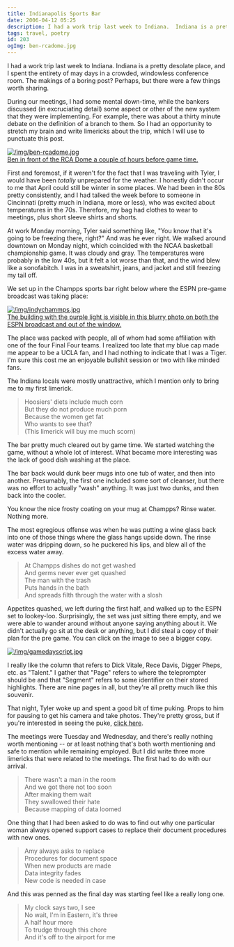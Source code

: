 ```yaml
---
title: Indianapolis Sports Bar
date: 2006-04-12 05:25
description: I had a work trip last week to Indiana.  Indiana is a pretty desolate place, and I spent the entirety of may days in a crowded, windowless conference room.  The makings of a boring post?  Perhaps, but there were a few things worth sharing.
tags: travel, poetry
id: 203
ogImg: ben-rcadome.jpg
---
```

I had a work trip last week to Indiana.  Indiana is a pretty desolate place, and I spent the entirety of may days in a crowded, windowless conference room.  The makings of a boring post?  Perhaps, but there were a few things worth sharing.

During our meetings, I had some mental down-time, while the bankers discussed (in excruciating detail) some aspect or other of the new system that they were implementing.  For example, there was about a thirty minute debate on the definition of a branch to them.  So I had an opportunity to stretch my brain and write limericks about the trip, which I will use to punctuate this post.

<a class="lightview alignright" href="/img/ben-rcadome.jpg" data-lightview-caption="Ben in front of the RCA Dome a couple of hours before game time." data-lightview-group="group1" style="width:350px;"><img src="/img/ben-rcadome.jpg" alt="/img/ben-rcadome.jpg"><br><span class="caption">Ben in front of the RCA Dome a couple of hours before game time.</span></a>

First and foremost, if it weren't for the fact that I was traveling with Tyler, I would have been <i>totally</i> unprepared for the weather.  I honestly didn't occur to me that April could still be winter in some places.  We had been in the 80s pretty consistently, and I had talked the week before to someone in Cincinnati (pretty much in Indiana, more or less), who was excited about temperatures in the 70s.  Therefore, my bag had clothes to wear to meetings, plus short sleeve shirts and shorts.

At work Monday morning, Tyler said something like, "You know that it's going to be freezing there, right?"  And was he ever right.  We walked around downtown on Monday night, which coincided with the NCAA basketball championship game.  It was cloudy and gray.  The temperatures were probably in the low 40s, but it felt a lot worse than that, and the wind blew like a sonofabitch.  I was in a sweatshirt, jeans, and jacket and still freezing my tail off.

We set up in the Champps sports bar right below where the ESPN pre-game broadcast was taking place:

<a class="lightview alignright" href="/img/indychammps.jpg" data-lightview-caption="The building with the purple light is visible in this blurry photo on both the ESPN broadcast and out of the window." data-lightview-group="group1" style="width:350px;"><img src="/img/indychammps.jpg" alt="/img/indychammps.jpg"><br><span class="caption">The building with the purple light is visible in this blurry photo on both the ESPN broadcast and out of the window.</span></a>

The place was packed with people, all of whom had some affiliation with one of the four Final Four teams.  I realized too late that my blue cap made me appear to be a UCLA fan, and I had nothing to indicate that I was a Tiger.  I'm sure this cost me an enjoyable bullshit session or two with like minded fans.

The Indiana locals were mostly unattractive, which I mention only to bring me to my first limerick.</td></tr>

<blockquote>Hoosiers' diets include much corn<br>
But they do not produce much porn<br>
Because the women get fat<br>
Who wants to see that?<br>
(This limerick will buy me much scorn)</blockquote>

The bar pretty much cleared out by game time.  We started watching the game, without a whole lot of interest.  What became more interesting was the lack of good dish washing at the place.

The bar back would dunk beer mugs into one tub of water, and then into another.  Presumably, the first one included some sort of cleanser, but there was no effort to actually "wash" anything.  It was just two dunks, and then back into the cooler.

You know the nice frosty coating on your mug at Champps?  Rinse water.  Nothing more.

The most egregious offense was when he was putting a wine glass back into one of those things where the glass hangs upside down.  The rinse water was dripping down, so he puckered his lips, and blew all of the excess water away.

<blockquote>At Champps dishes do not get washed<br>
And germs never ever get quashed<br>
The man with the trash<br>
Puts hands in the bath<br>
And spreads filth through the water with a slosh</blockquote>

Appetites quashed, we left during the first half, and walked up to the ESPN set to lookey-loo.  Surprisingly, the set was just sitting there empty, and we were able to wander around without anyone saying anything about it.  We didn't actually go sit at the desk or anything, but I did steal a copy of their plan for the pre game.  You can click on the image to see a bigger copy.

<a class="lightview centered" href="/img/gamedayscript.jpg" data-lightview-caption="" data-lightview-group="group1"><img src="/img/gamedayscript.jpg" alt="/img/gamedayscript.jpg"><br><span class="caption"></span></a>

I really like the column that refers to Dick Vitale, Rece Davis, Digger Pheps, etc. as "Talent."  I gather that "Page" refers to where the teleprompter should be and that "Segment" refers to some identifier on their stored highlights.  There are nine pages in all, but they're all pretty much like this souvenir.

That night, Tyler woke up and spent a good bit of time puking.  Props to him for pausing to get his camera and take photos.  They're pretty gross, but if you're interested in seeing the puke, <a href="#" onclick="window.open('/img/tylerspuke.jpg');">click here</a>.

The meetings were Tuesday and Wednesday, and there's really nothing worth mentioning -- or at least nothing that's both worth mentioning and safe to mention while remaining employed.  But I did write three more limericks that were related to the meetings.  The first had to do with our arrival.</td></tr>

<blockquote>There wasn't a man in the room<br>
And we got there not too soon<br>
After making them wait<br>
They swallowed their hate<br>
Because mapping of data loomed</blockquote>

One thing that I had been asked to do was to find out why one particular woman always opened support cases to replace their document procedures with new ones.

<blockquote>Amy always asks to replace<br>
Procedures for document space<br>
When new products are made<br>
Data integrity fades<br>
New code is needed in case</blockquote>

And this was penned as the final day was starting feel like a really long one.

<blockquote>My clock says two, I see<br>
No wait, I'm in Eastern, it's three<br>
A half hour more<br>
To trudge through this chore<br>
And it's off to the airport for me</blockquote>

